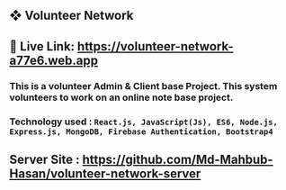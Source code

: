 ## ❖ Volunteer Network
## 🔗 Live Link: https://volunteer-network-a77e6.web.app
### This is a volunteer Admin & Client base Project. This system volunteers to work on an online note base project.

### Technology used : `React.js, JavaScript(Js), ES6, Node.js, Express.js, MongoDB, Firebase Authentication, Bootstrap4`

## Server Site : https://github.com/Md-Mahbub-Hasan/volunteer-network-server
